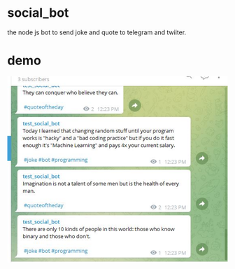 # social_bot
the node js bot to send joke and quote to telegram and twiiter.

# demo  

![alt text](./screen.JPG)